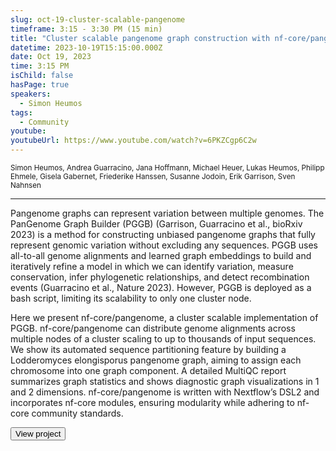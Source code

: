 ```yaml
---
slug: oct-19-cluster-scalable-pangenome
timeframe: 3:15 - 3:30 PM (15 min)
title: "Cluster scalable pangenome graph construction with nf-core/pangenome"
datetime: 2023-10-19T15:15:00.000Z
date: Oct 19, 2023
time: 3:15 PM
isChild: false
hasPage: true
speakers:
  - Simon Heumos
tags:
  - Community
youtube:
youtubeUrl: https://www.youtube.com/watch?v=6PKZCgp6C2w
---
```


<div className="mb-4">
  <small className="typo-small">
    Simon Heumos, Andrea Guarracino, Jana Hoffmann, Michael Heuer, Lukas Heumos, Philipp Ehmele, Gisela Gabernet, Friederike Hanssen, Susanne Jodoin, Erik Garrison, Sven Nahnsen
  </small>
</div>

<hr className="border-t border-gray-50 mb-4 opacity-20" />

Pangenome graphs can represent variation between multiple genomes. The PanGenome Graph Builder (PGGB) (Garrison, Guarracino et al., bioRxiv 2023) is a method for constructing unbiased pangenome graphs that fully represent genomic variation without excluding any sequences. PGGB uses all-to-all genome alignments and learned graph embeddings to build and iteratively refine a model in which we can identify variation, measure conservation, infer phylogenetic relationships, and detect recombination events (Guarracino et al., Nature 2023). However, PGGB is deployed as a bash script, limiting its scalability to only one cluster node.

Here we present nf-core/pangenome, a cluster scalable implementation of PGGB. nf-core/pangenome can distribute genome alignments across multiple nodes of a cluster scaling to up to thousands of input sequences. We show its automated sequence partitioning feature by building a Lodderomyces elongisporus pangenome graph, aiming to assign each chromosome into one graph component. A detailed MultiQC report summarizes graph statistics and shows diagnostic graph visualizations in 1 and 2 dimensions. nf-core/pangenome is written with Nextflow’s DSL2 and incorporates nf-core modules, ensuring modularity while adhering to nf-core community standards.


<div>
  <Button to="https://github.com/nf-core/pangenome" variant="secondary" size="md" arrow>
    View project
  </Button>
</div>
